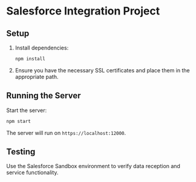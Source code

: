 
# Salesforce Integration Project

## Setup

1. Install dependencies:
   ```bash
   npm install
   ```

2. Ensure you have the necessary SSL certificates and place them in the appropriate path.

## Running the Server

Start the server:
```bash
npm start
```

The server will run on `https://localhost:12000`.

## Testing

Use the Salesforce Sandbox environment to verify data reception and service functionality.
